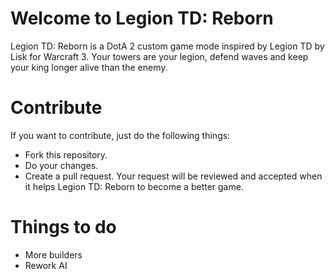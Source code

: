 # Welcome to Legion TD: Reborn
Legion TD: Reborn is a DotA 2 custom game mode inspired by Legion TD by Lisk for Warcraft 3. Your towers are your legion, defend waves and keep your king longer alive than the enemy.

# Contribute
If you want to contribute, just do the following things:
* Fork this repository.
* Do your changes.
* Create a pull request. Your request will be reviewed and accepted when it helps Legion TD: Reborn to become a better game.

# Things to do
* More builders
* Rework AI